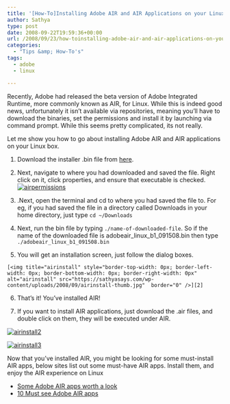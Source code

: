 ```yaml
---
title: '[How-To]Installing Adobe AIR and AIR Applications on your Linux System'
author: Sathya
type: post
date: 2008-09-22T19:59:36+00:00
url: /2008/09/23/how-toinstalling-adobe-air-and-air-applications-on-your-linux-system/
categories:
  - "Tips &amp; How-To's"
tags:
  - adobe
  - linux

---
```

Recently, Adobe had released the beta version of Adobe Integrated Runtime, more commonly known as AIR, for Linux. While this is indeed good news, unfortunately it isn’t available via repositories, meaning you’ll have to download the binaries, set the permissions and install it by launching via command prompt. While this seems pretty complicated, its not really.

Let me show you how to go about installing Adobe AIR and AIR applications on your Linux box.

<!--more--></p> 

  1. Download the installer .bin file from <a href="https://labs.adobe.com/downloads/air_linux.html" target="_blank">here</a>. 
  2. Next, navigate to where you had downloaded and saved the file. Right click on it, click properties, and ensure that executable is checked. 
    [<img title="airpermissions" style="border-top-width: 0px; border-left-width: 0px; border-bottom-width: 0px; border-right-width: 0px"  alt="airpermissions" src="https://sathyasays.com/wp-content/uploads/2008/09/airpermissions-thumb.jpg"  border="0" />][1]

  3. .Next, open the terminal and cd to where you had saved the file to. For eg, if you had saved the file in a directory called Downloads in your home directory, just type `cd ~/Downloads`

  4. Next, run the bin file by typing `./name-of-downloaded-file`. So if the name of the downloaded file is adobeair\_linux\_b1_091508.bin then type `./adobeair_linux_b1_091508.bin`

  5. You will get an installation screen, just follow the dialog boxes.
    
    [<img title="airinstall" style="border-top-width: 0px; border-left-width: 0px; border-bottom-width: 0px; border-right-width: 0px"  alt="airinstall" src="https://sathyasays.com/wp-content/uploads/2008/09/airinstall-thumb.jpg"  border="0" />][2]

  6. That’s it! You’ve installed AIR! 

  7. If you want to install AIR applications, just download the .air files, and double click on them, they will be executed under AIR.

[<img title="airinstall2" style="border-right: 0px; border-top: 0px; border-left: 0px; border-bottom: 0px"  alt="airinstall2" src="https://sathyasays.com/wp-content/uploads/2008/09/airinstall2-thumb.jpg"  border="0" />][3]

[<img title="airinstall3" style="border-right: 0px; border-top: 0px; border-left: 0px; border-bottom: 0px"  alt="airinstall3" src="https://sathyasays.com/wp-content/uploads/2008/09/airinstall3-thumb.jpg"  border="0" />][4]&#160; 

Now that you’ve installed AIR, you might be looking for some must-install AIR apps, below sites list out some must-have AIR apps. Install them, and enjoy the AIR experience on Linux

  * <a href="https://www.readwriteweb.com/archives/some_adobe_air_apps_worth_a_look.php" target="_blank" rel="nofollow">Some Adobe AIR apps worth a look</a>
  * <a href="https://www.webresourcesdepot.com/10-adobe-air-must-see-applications/" target="_blank">10 Must see Adobe AIR apps</a>

 [1]: https://sathyasays.com/wp-content/uploads/2008/09/airpermissions.jpg
 [2]: https://sathyasays.com/wp-content/uploads/2008/09/airinstall.jpg
 [3]: https://sathyasays.com/wp-content/uploads/2008/09/airinstall2.jpg
 [4]: https://sathyasays.com/wp-content/uploads/2008/09/airinstall3.jpg
